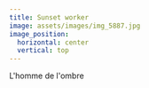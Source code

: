 ```yaml
---
title: Sunset worker
image: assets/images/img_5887.jpg
image_position:
  horizontal: center
  vertical: top
---
```

L'homme de l'ombre
